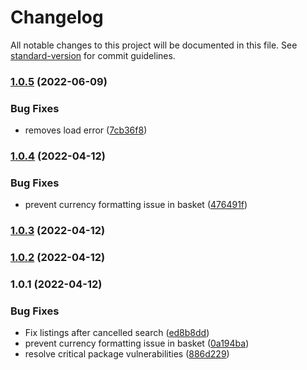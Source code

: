 # Changelog

All notable changes to this project will be documented in this file. See [standard-version](https://github.com/conventional-changelog/standard-version) for commit guidelines.

### [1.0.5](https://github.com/blackcodherbootcamp-assessments/unit04-assessment-react/compare/v1.0.4...v1.0.5) (2022-06-09)


### Bug Fixes

* removes load error ([7cb36f8](https://github.com/blackcodherbootcamp-assessments/unit04-assessment-react/commit/7cb36f863ac2812591ed8d27b3772deaf8b5d628))

### [1.0.4](https://github.com/blackcodherbootcamp-assessments/unit04-assessment-react/compare/v1.0.3...v1.0.4) (2022-04-12)


### Bug Fixes

* prevent currency formatting issue in basket ([476491f](https://github.com/blackcodherbootcamp-assessments/unit04-assessment-react/commit/476491fec68c5c14956236d76b46cc6bee298274))

### [1.0.3](https://github.com/blackcodherbootcamp-assessments/unit04-assessment-react/compare/v1.0.2...v1.0.3) (2022-04-12)

### [1.0.2](https://github.com/blackcodherbootcamp-assessments/unit04-assessment-react/compare/v1.0.1...v1.0.2) (2022-04-12)

### 1.0.1 (2022-04-12)


### Bug Fixes

* Fix listings after cancelled search ([ed8b8dd](https://github.com/blackcodherbootcamp-assessments/unit04-assessment-react/commit/ed8b8ddae53bc137e762de43268656d4da924ad8))
* prevent currency formatting issue in basket ([0a194ba](https://github.com/blackcodherbootcamp-assessments/unit04-assessment-react/commit/0a194ba968adb2bcedb1be784aaa7a6fa8b2354c))
* resolve critical package vulnerabilities ([886d229](https://github.com/blackcodherbootcamp-assessments/unit04-assessment-react/commit/886d229111a4f4efb09bc7f543affbe5f1cc6106))
